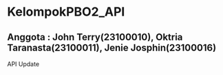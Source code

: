 # KelompokPBO2_API
## Anggota : John Terry(23100010), Oktria Taranasta(23100011), Jenie Josphin(23100016)
API Update
